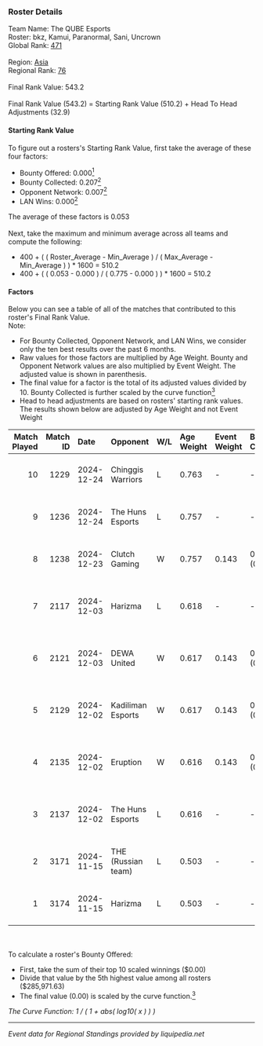 ### Roster Details<br />
Team Name: The QUBE Esports<br />
Roster: bkz, Kamui, Paranormal, Sani, Uncrown<br />
Global Rank: [471](../../standings_global_2025_02_28.md)<br />
<br />
Region: [Asia]( ../../standings_asia_2025_02_28.md)<br />
Regional Rank: [76]( ../../standings_asia_2025_02_28.md)<br />
<br />
Final Rank Value:  543.2<br />
<br />
Final Rank Value (543.2) = Starting Rank Value (510.2) + Head To Head Adjustments (32.9)<br />

#### Starting Rank Value<br />
To figure out a rosters's Starting Rank Value, first take the average of these four factors:<br />
- Bounty Offered: 0.000[<sup>1</sup>](#table2)
- Bounty Collected: 0.207[<sup>2</sup>](#table1)
- Opponent Network: 0.007[<sup>2</sup>](#table1)
- LAN Wins: 0.000[<sup>2</sup>](#table1)

The average of these factors is 0.053<br />
<br />
Next, take the maximum and minimum average across all teams and compute the following:<br />
- 400 + ( ( Roster_Average - Min_Average ) / ( Max_Average - Min_Average ) ) * 1600 = 510.2
- 400 + ( ( 0.053 - 0.000 ) / ( 0.775 - 0.000 ) ) * 1600 = 510.2


#### Factors<br />
Below you can see a table of all of the matches that contributed to this roster's Final Rank Value.<br />
Note:<br />

- For Bounty Collected, Opponent Network, and LAN Wins, we consider only the ten best results over the past 6 months.
- Raw values for those factors are multiplied by Age Weight. Bounty and Opponent Network values are also multiplied by Event Weight. The adjusted value is shown in parenthesis.
- The final value for a factor is the total of its adjusted values divided by 10. Bounty Collected is further scaled by the curve function[<sup>3</sup>](#curveFunction)
- Head to head adjustments are based on rosters' starting rank values. The results shown below are adjusted by Age Weight and not Event Weight
<span id="table1"></span><br />


| Match Played | Match ID | Date       | Opponent           | W/L | Age Weight | Event Weight | Bounty Collected | Opponent Network | LAN Wins  | H2H Adj. | Roster                                     |
| -: | -: | :- | :- | :- | :- | :- | :- | :- | :- | -: | :- |
|           10 |     1229 | 2024-12-24 | Chinggis Warriors  | L   | 0.763      | -            | -                | -                | -         |    -2.34 | bkz, Kamui, Paranormal, Sani, Uncrown      |
|            9 |     1236 | 2024-12-24 | The Huns Esports   | L   | 0.757      | -            | -                | -                | -         |    -2.08 | bkz, Kamui, Paranormal, Sani, Uncrown      |
|            8 |     1238 | 2024-12-23 | Clutch Gaming      | W   | 0.757      | 0.143        | 0.000 (0.000)    | 0.060 (0.006)    | 0 (0.000) |    12.85 | bkz, Kamui, Paranormal, Sani, Uncrown      |
|            7 |     2117 | 2024-12-03 | Harizma            | L   | 0.618      | -            | -                | -                | -         |    -3.51 | bkz, crystalised, Kamui, Paranormal, ZeDGe |
|            6 |     2121 | 2024-12-03 | DEWA United        | W   | 0.617      | 0.143        | 0.000 (0.000)    | 0.174 (0.015)    | 0 (0.000) |    11.59 | bkz, crystalised, Kamui, Paranormal, ZeDGe |
|            5 |     2129 | 2024-12-02 | Kadiliman Esports  | W   | 0.617      | 0.143        | 0.000 (0.000)    | 0.031 (0.003)    | 0 (0.000) |     6.56 | bkz, crystalised, Kamui, Paranormal, ZeDGe |
|            4 |     2135 | 2024-12-02 | Eruption           | W   | 0.616      | 0.143        | 0.017 (0.001)    | 0.480 (0.042)    | 0 (0.000) |    17.17 | bkz, crystalised, Kamui, Paranormal, ZeDGe |
|            3 |     2137 | 2024-12-02 | The Huns Esports   | L   | 0.616      | -            | -                | -                | -         |    -1.20 | bkz, crystalised, Kamui, Paranormal, ZeDGe |
|            2 |     3171 | 2024-11-15 | THE (Russian team) | L   | 0.503      | -            | -                | -                | -         |    -3.31 | bkz, Kamui, m4mc, Paranormal, ZeDGe        |
|            1 |     3174 | 2024-11-15 | Harizma            | L   | 0.503      | -            | -                | -                | -         |    -2.80 | bkz, Kamui, m4mc, Paranormal, ZeDGe        |

<br />
<span id="table2"></span><br />
To calculate a roster's Bounty Offered:<br />

- First, take the sum of their top 10 scaled winnings ($0.00)
- Divide that value by the 5th highest value among all rosters ($285,971.63)
- The final value (0.00) is scaled by the curve function.[<sup>3</sup>](#curveFunction)

<span id="curveFunction"></span>_The Curve Function: 1 / ( 1 + abs( log10( x ) ) )_<br />

---
_Event data for Regional Standings provided by liquipedia.net_<br />
